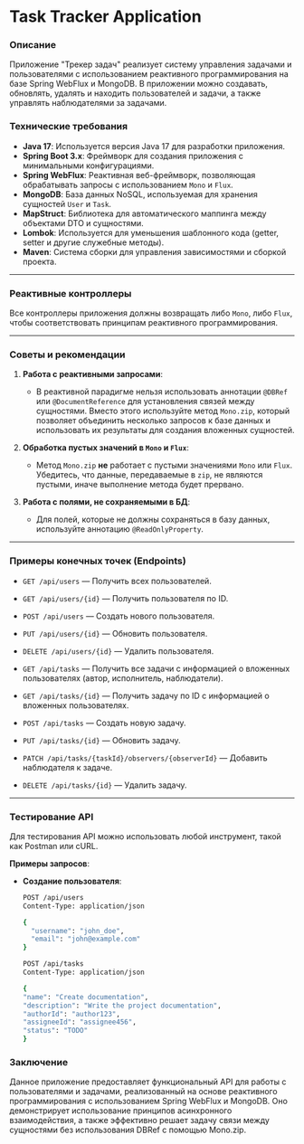 # Task Tracker Application

### Описание

Приложение "Трекер задач" реализует систему управления задачами и пользователями с использованием реактивного программирования на базе Spring WebFlux и MongoDB. В приложении можно создавать, обновлять, удалять и находить пользователей и задачи, а также управлять наблюдателями за задачами. 

### Технические требования

- **Java 17**: Используется версия Java 17 для разработки приложения.
- **Spring Boot 3.x**: Фреймворк для создания приложения с минимальными конфигурациями.
- **Spring WebFlux**: Реактивная веб-фреймворк, позволяющая обрабатывать запросы с использованием `Mono` и `Flux`.
- **MongoDB**: База данных NoSQL, используемая для хранения сущностей `User` и `Task`.
- **MapStruct**: Библиотека для автоматического маппинга между объектами DTO и сущностями.
- **Lombok**: Используется для уменьшения шаблонного кода (getter, setter и другие служебные методы).
- **Maven**: Система сборки для управления зависимостями и сборкой проекта.

---

### **Реактивные контроллеры**

Все контроллеры приложения должны возвращать либо `Mono`, либо `Flux`, чтобы соответствовать принципам реактивного программирования.

---

### **Советы и рекомендации**

1. **Работа с реактивными запросами**:
   - В реактивной парадигме нельзя использовать аннотации `@DBRef` или `@DocumentReference` для установления связей между сущностями. Вместо этого используйте метод `Mono.zip`, который позволяет объединить несколько запросов к базе данных и использовать их результаты для создания вложенных сущностей.

2. **Обработка пустых значений в `Mono` и `Flux`**:
   - Метод `Mono.zip` **не** работает с пустыми значениями `Mono` или `Flux`. Убедитесь, что данные, передаваемые в `zip`, не являются пустыми, иначе выполнение метода будет прервано.

3. **Работа с полями, не сохраняемыми в БД**:
   - Для полей, которые не должны сохраняться в базу данных, используйте аннотацию `@ReadOnlyProperty`.

---

### **Примеры конечных точек (Endpoints)**

- `GET /api/users` — Получить всех пользователей.
- `GET /api/users/{id}` — Получить пользователя по ID.
- `POST /api/users` — Создать нового пользователя.
- `PUT /api/users/{id}` — Обновить пользователя.
- `DELETE /api/users/{id}` — Удалить пользователя.

- `GET /api/tasks` — Получить все задачи с информацией о вложенных пользователях (автор, исполнитель, наблюдатели).
- `GET /api/tasks/{id}` — Получить задачу по ID с информацией о вложенных пользователях.
- `POST /api/tasks` — Создать новую задачу.
- `PUT /api/tasks/{id}` — Обновить задачу.
- `PATCH /api/tasks/{taskId}/observers/{observerId}` — Добавить наблюдателя к задаче.
- `DELETE /api/tasks/{id}` — Удалить задачу.

---
### Тестирование API

Для тестирования API можно использовать любой инструмент, такой как Postman или cURL.

**Примеры запросов**:

- **Создание пользователя**:

   ```bash
   POST /api/users
   Content-Type: application/json

   {
     "username": "john_doe",
     "email": "john@example.com"
   }

   POST /api/tasks
  Content-Type: application/json

  {
  "name": "Create documentation",
  "description": "Write the project documentation",
  "authorId": "author123",
  "assigneeId": "assignee456",
  "status": "TODO"
  }
   

### Заключение
Данное приложение предоставляет функциональный API для работы с пользователями и задачами, реализованный на основе реактивного программирования с использованием 
Spring WebFlux и MongoDB. Оно демонстрирует использование принципов асинхронного взаимодействия, а также эффективно решает задачу связи между сущностями без использования DBRef с помощью Mono.zip.
